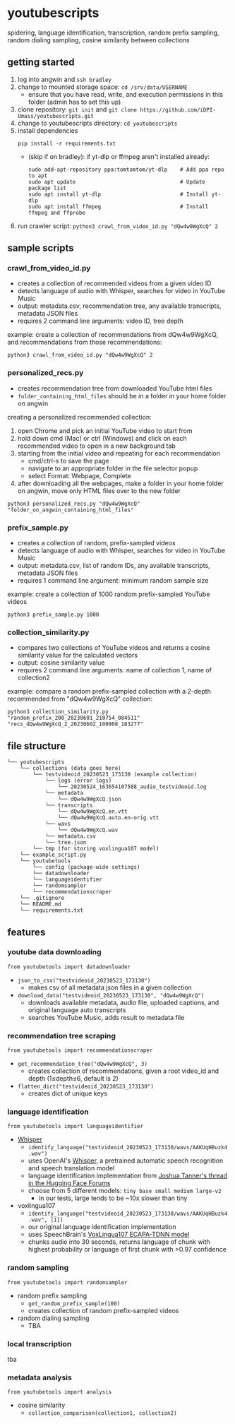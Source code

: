 # youtubescripts

spidering, language identification, transcription, random prefix sampling, random dialing sampling, cosine similarity between collections

## getting started
1. log into angwin and `ssh bradley`
2. change to mounted storage space: `cd /srv/data/USERNAME`
   *  ensure that you have read, write, and execution permissions in this folder (admin has to set this up)
4. clone repository: `git init` and `git clone https://github.com/iDPI-Umass/youtubescripts.git`
5. change to youtubescripts directory: `cd youtubescripts`
6. install dependencies
   ```
   pip install -r requirements.txt
   ```
   *  (skip if on bradley): if yt-dlp or ffmpeg aren't installed already: 
      ```
      sudo add-apt-repository ppa:tomtomtom/yt-dlp    # Add ppa repo to apt
      sudo apt update                                 # Update package list
      sudo apt install yt-dlp                         # Install yt-dlp
      sudo apt install ffmpeg                         # Install ffmpeg and ffprobe
      ```
6. run crawler script: `python3 crawl_from_video_id.py "dQw4w9WgXcQ" 2`

## sample scripts

### crawl_from_video_id.py
* creates a collection of recommended videos from a given video ID
* detects language of audio with Whisper, searches for video in YouTube Music
* output: metadata.csv, recommendation tree, any available transcripts, metadata JSON files
* requires 2 command line arguments: video ID, tree depth

example: create a collection of recommendations from dQw4w9WgXcQ, and recommendations from those recommendations: 

`python3 crawl_from_video_id.py "dQw4w9WgXcQ" 2`


### personalized_recs.py
* creates recommendation tree from downloaded YouTube html files
* `folder_containing_html_files` should be in a folder in your home folder on angwin

creating a personalized recommended collection:
1. open Chrome and pick an initial YouTube video to start from
2. hold down cmd (Mac) or ctrl (Windows) and click on each recommended video to open in a new background tab
3. starting from the initial video and repeating for each recommendation
   * cmd/ctrl-s to save the page
   * navigate to an appropriate folder in the file selector popup
   * select Format: Webpage, Complete
4. after downloading all the webpages, make a folder in your home folder on angwin, move only HTML files over to the new folder

`python3 personalized_recs.py "dQw4w9WgXcQ" "folder_on_angwin_containing_html_files"`

### prefix_sample.py
* creates a collection of random, prefix-sampled videos
* detects language of audio with Whisper, searches for video in YouTube Music
* output: metadata.csv, list of random IDs, any available transcripts, metadata JSON files
* requires 1 command line argument: minimum random sample size

example: create a collection of 1000 random prefix-sampled YouTube videos

`python3 prefix_sample.py 1000`


### collection_similarity.py
* compares two collections of YouTube videos and returns a cosine similarity value for the calculated vectors
* output: cosine similarity value
* requires 2 command line arguments: name of collection 1, name of collection2

example: compare a random prefix-sampled collection with a 2-depth recommended from "dQw4w9WgXcQ" collection:

`python3 collection_similarity.py "random_prefix_200_20230601_210754_084511" "recs_dQw4w9WgXcQ_2_20230602_100908_183277"`

## file structure
```
└── youtubescripts
    └── collections (data goes here)
        └── testvideoid_20230523_173130 (example collection)
            └── logs (error logs)
                └── 20230524_163654107588_audio_testvideoid.log
            └── metadata
                └── dQw4w9WgXcQ.json
            └── transcripts
                └── dQw4w9WgXcQ.en.vtt
                └── dQw4w9WgXcQ.auto.en-orig.vtt
            └── wavs
                └── dQw4w9WgXcQ.wav
            └── metadata.csv
            └── tree.json
        └── tmp (for storing voxlingua107 model)
    └── example_script.py
    └── youtubetools
        └── config (package-wide settings)
        └── datadownloader
        └── languageidentifier
        └── randomsampler
        └── recommendationscraper
    └── .gitignore
    └── README.md
    └── requirements.txt
```


## features

### youtube data downloading
`from youtubetools import datadownloader`
* `json_to_csv("testvideoid_20230523_173130")`
  * makes csv of all metadata json files in a given collection
* `download_data("testvideoid_20230523_173130", "dQw4w9WgXcQ")`
  * downloads available metadata, audio file, uploaded captions, and original language auto transcripts
  * searches YouTube Music, adds result to metadata file

### recommendation tree scraping
`from youtubetools import recommendationscraper`
* `get_recommendation_tree("dQw4w9WgXcQ", 3)`
  * creates collection of recommendations, given a root video_id and depth (1≤depth≤6, default is 2)
* `flatten_dict("testvideoid_20230523_173130")`
  * creates dict of unique keys

### language identification
`from youtubetools import languageidentifier`
* [Whisper](youtubetools/languageidentifier/model_whisper.py)
  * `identify_language("testvideoid_20230523_173130/wavs/AAKUqHBuzk4.wav")`
  * uses OpenAI's [Whisper](https://huggingface.co/openai/whisper-large-v2), a pretrained automatic speech recognition and speech translation model
  * language identification implementation from [Joshua Tanner's thread in the Hugging Face Forums](https://discuss.huggingface.co/t/language-detection-with-whisper/26003)
  * choose from 5 different models: `tiny base small medium large-v2`
    * in our tests, large tends to be ~10x slower than tiny
* voxlingua107
  * `identify_language("testvideoid_20230523_173130/wavs/AAKUqHBuzk4.wav", [1])`
  * our original language identification implementation
  * uses SpeechBrain's [VoxLingua107 ECAPA-TDNN model](https://huggingface.co/speechbrain/lang-id-voxlingua107-ecapa)
  * chunks audio into 30 seconds, returns language of chunk with highest probability or language of first chunk with >0.97 confidence 

### random sampling
`from youtubetools import randomsampler`
* random prefix sampling
  * `get_random_prefix_sample(100)`
  * creates collection of random prefix-sampled videos
* random dialing sampling
  * TBA

### local transcription
tba

### metadata analysis
`from youtubetools import analysis`
* cosine similarity
  * `collection_comparison(collection1, collection2)`
